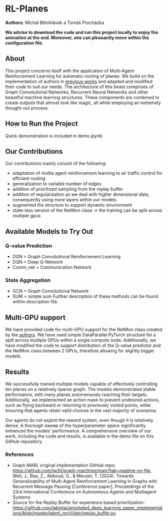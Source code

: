 # RL-Planes
**Authors**: Michal Bělohlávek a Tomáš Procházka

**We advise to download the code and run this project locally to enjoy the animation at the end. Moreover, one can pleasantly move within the configuration file.**

## About
This project concerns itself with the application of Multi-Agent Reinforcement Learning for automatic routing of planes. We build on the implementation of authors in [previous works](https://github.com/jw3il/graph-marl) and adapted and modified their code to suit our needs. The architecture of this beast comprises of Graph Convolutional Networks, Recurrent Neural Networks and other beautiful machine learning structures. These components are combined to create outputs that almost look like magic, all while employing an extremely thought-out process. 

## How to Run the Project
Quick demonstration is included in demo.ipynb.

## Our Contributions
Our contributions mainly consist of the following:
- adaptation of multia agent reinforcement learning to air traffic control for efficient routing
- generalization to variable number of edges
- addition of prioritized sampling from the replay buffer
- addition of regularization as we deal with higher dimensional data, consequently using more layers within our models
- augmented the structure to support dynamic environment
- state-less version of the NetMon class $\rightarrow$ the training can be split across multiple gpus

## Available Models to Try Out
### Q-value Prediction
- DGN = Graph Convolutional Reinforcement Learning
- DQN = Deep Q-Network
- Comm_net = Communication Network
### State Aggregation
- GCN = Graph Convolutional Network
- SUM = simple sum
Further description of these methods can be found within description file.

## Multi-GPU support
We have provided code for multi-GPU support for the NetMon class created by the [authors](https://github.com/jw3il/graph-marl). We have used simple DataParallel PyTorch structure for a split across mulitple GPUs within a single compute node. Additionally, we have modified the code to support distribution of the Q-value predictor and the NetMon class between 2 GPUs, therefore allowing for slightly bigger models. 

## Results
We successfully trained multiple models capable of effectively controlling ten planes on a relatively sparse graph. The models demonstrated stable performance, with many planes autonomously reaching their targets. Additionally, we implemented an action mask to prevent undesired actions, such as flying backward or returning to previously visited points, while ensuring that agents retain valid choices in the vast majority of scenarios.

Our agents do not exploit the reward system, even though it is relatively dense. A thorough sweep of the hyperparameter space significantly enhanced the models' performance. A comprehensive overview of our work, including the code and results, is available in the demo file on this GitHub repository.

### References
  - Graph MARL original implementation GitHub repo: https://github.com/jw3il/graph-marl/tree/main?tab=readme-ov-file, Weil, J., Bao, Z., Abboud, O., & Meuser, T. (2024). Towards Generalizability of Multi-Agent Reinforcement  Learning in Graphs with Recurrent Message Passing [Conference paper]. Proceedings of the 23rd International Conference on  Autonomous Agents and Multiagent Systems
  - Source for the Replay Buffer for experience based prioritization: https://github.com/labmlai/annotated_deep_learning_paper_implementations/blob/master/labml_nn/rl/dqn/replay_buffer.py

  

